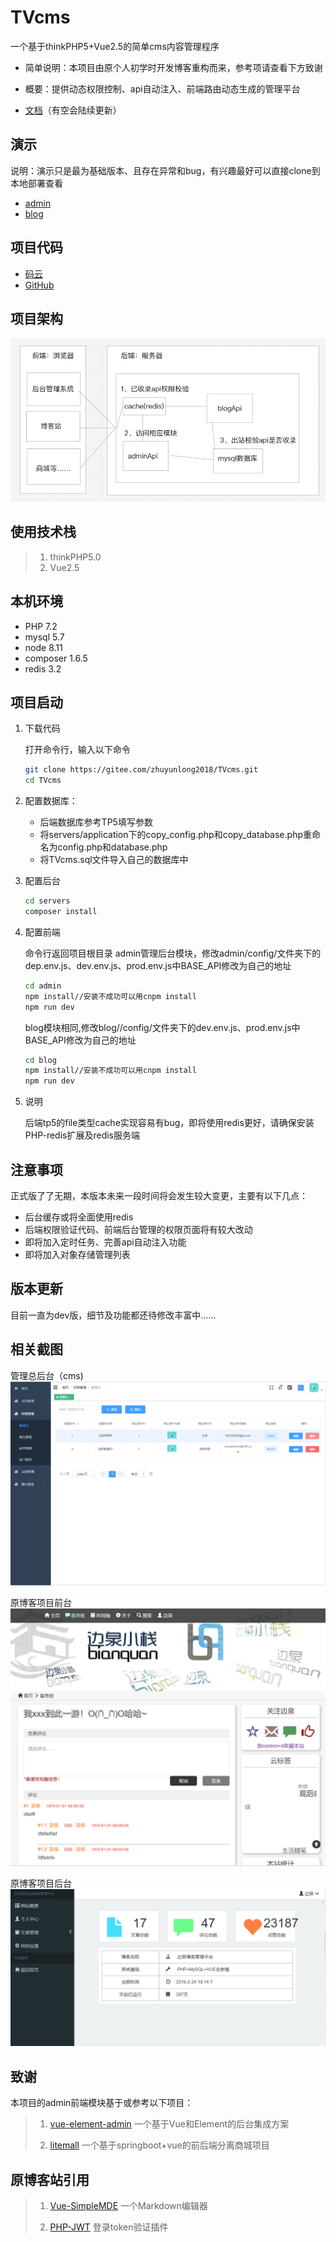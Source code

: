 # TVcms

一个基于thinkPHP5+Vue2.5的简单cms内容管理程序


* 简单说明：本项目由原个人初学时开发博客重构而来，参考项请查看下方致谢

* 概要：提供动态权限控制、api自动注入、前端路由动态生成的管理平台

* [文档](https://gitee.com/zhuyunlong2018/TVcms/wikis/pages)（有空会陆续更新）

 

## 演示

说明：演示只是最为基础版本、且存在异常和bug，有兴趣最好可以直接clone到本地部署查看

* [admin](http://zhuzu.top/admin)
* [blog](http://zhuzu.top)


## 项目代码

* [码云](https://gitee.com/zhuyunlong2018/TVcms)
* [GitHub](https://github.com/920200256/TVcms)

## 项目架构
![](./doc/pic/system_pic1.png)    

## 使用技术栈

> 1. thinkPHP5.0
> 2. Vue2.5
> 

## 本机环境
* PHP 7.2
* mysql 5.7
* node 8.11
* composer 1.6.5
* redis 3.2

## 项目启动

1. 下载代码

    打开命令行，输入以下命令
    ```bash
    git clone https://gitee.com/zhuyunlong2018/TVcms.git
    cd TVcms
    ```
    
2. 配置数据库：
    * 后端数据库参考TP5填写参数
    * 将servers/application下的copy_config.php和copy_database.php重命名为config.php和database.php
    * 将TVcms.sql文件导入自己的数据库中


3. 配置后台

    ```bash
    cd servers
    composer install
    ```
    
4. 配置前端

    命令行返回项目根目录
	admin管理后台模块，修改admin/config/文件夹下的dep.env.js、dev.env.js、prod.env.js中BASE_API修改为自己的地址
    ```bash
	cd admin
    npm install//安装不成功可以用cnpm install
    npm run dev
    ```
    blog模块相同,修改blog//config/文件夹下的dev.env.js、prod.env.js中BASE_API修改为自己的地址
	```bash
	cd blog
    npm install//安装不成功可以用cnpm install
    npm run dev
	```
    
5. 说明
   
   后端tp5的file类型cache实现容易有bug，即将使用redis更好，请确保安装PHP-redis扩展及redis服务端

## 注意事项

正式版了了无期，本版本未来一段时间将会发生较大变更，主要有以下几点：

* 后台缓存或将全面使用redis
* 后端权限验证代码、前端后台管理的权限页面将有较大改动
* 即将加入定时任务、完善api自动注入功能
* 即将加入对象存储管理列表

## 版本更新

目前一直为dev版，细节及功能都还待修改丰富中……


## 相关截图

管理总后台（cms)
![](./doc/pic/show_admin1.png)   

原博客项目前台
![](./doc/pic/show_blog1.png)   

原博客项目后台
![](./doc/pic/show_blog2.png)   

## 致谢

本项目的admin前端模块基于或参考以下项目：
> 1. [vue-element-admin](https://github.com/PanJiaChen/vue-element-admin)
> 一个基于Vue和Element的后台集成方案
> 
> 2. [litemall](https://github.com/linlinjava/litemall)
>一个基于springboot+vue的前后端分离商城项目
>


## 原博客站引用

> 1. [Vue-SimpleMDE](https://github.com/F-loat/vue-simplemde)
>一个Markdown编辑器
>
> 2. [PHP-JWT](https://packagist.org/packages/firebase/php-jwt)
>登录token验证插件

